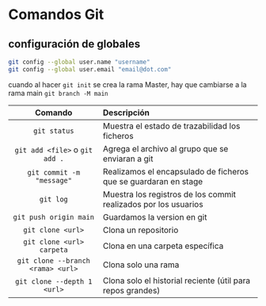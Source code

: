# Comandos Git

## configuración de globales

```bash
git config --global user.name "username"
git config --global user.email "email@dot.com"
```

cuando al hacer `git init` se crea la rama Master, hay que cambiarse a la rama main
`git branch -M main`

|              Comando              | Descripción                                                     |
| :-------------------------------: | :-------------------------------------------------------------- |
|           `git status`            | Muestra el estado de trazabilidad los ficheros                  |
|  `git add <file>` o `git add .`   | Agrega el archivo al grupo que se enviaran a git                |
|     `git commit -m "message"`     | Realizamos el encapsulado de ficheros que se guardaran en stage |
|             `git log`             | Muestra los registros de los commit realizados por los usuarios |
|      `git push origin main`       | Guardamos la version en git                                     |
|         `git clone <url>`         | Clona un repositorio                                            |
|     `git clone <url> carpeta`     | Clona en una carpeta específica                                 |
| `git clone --branch <rama> <url>` | Clona solo una rama                                             |
|    `git clone --depth 1 <url>`    | Clona solo el historial reciente (útil para repos grandes)      |
